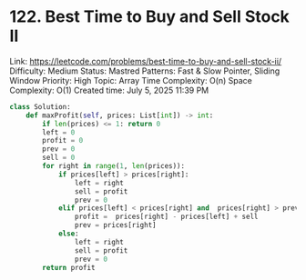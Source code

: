 # 122. Best Time to Buy and Sell Stock II

Link: https://leetcode.com/problems/best-time-to-buy-and-sell-stock-ii/
Difficulty: Medium
Status: Mastred
Patterns: Fast & Slow Pointer, Sliding Window
Priority: High
Topic: Array
Time Complexity: O(n)
Space Complexity: O(1)
Created time: July 5, 2025 11:39 PM

```python
class Solution:
    def maxProfit(self, prices: List[int]) -> int:
        if len(prices) <= 1: return 0
        left = 0
        profit = 0
        prev = 0
        sell = 0
        for right in range(1, len(prices)):
            if prices[left] > prices[right]:
                left = right
                sell = profit
                prev = 0
            elif prices[left] < prices[right] and  prices[right] > prev:
                profit =  prices[right] - prices[left] + sell
                prev = prices[right]
            else:
                left = right
                sell = profit
                prev = 0
        return profit
```
